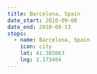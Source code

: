 ```yaml
---
title: Barcelona, Spain
date_start: 2010-09-08
date_end: 2010-09-13
stops:
  - name: Barcelona, Spain
    icon: city
    lat: 41.385063
    lng: 2.173404
---
```

